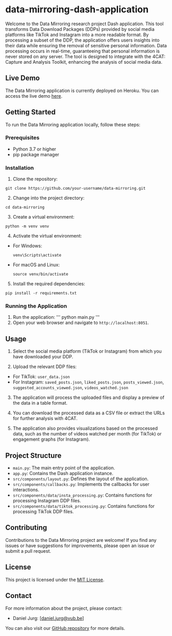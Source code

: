 # data-mirroring-dash-application

Welcome to the Data Mirroring research project Dash application. This tool transforms Data Download Packages (DDPs) provided by social media platforms like TikTok and Instagram into a more readable format. By processing a subset of the DDP, the application offers users insights into their data while ensuring the removal of sensitive personal information. Data processing occurs in real-time, guaranteeing that personal information is never stored on any server. The tool is designed to integrate with the 4CAT: Capture and Analysis Toolkit, enhancing the analysis of social media data.

## Live Demo

The Data Mirroring application is currently deployed on Heroku. You can access the live demo [here](https://data-mirroring-b65b623911e5.herokuapp.com/).

## Getting Started

To run the Data Mirroring application locally, follow these steps:

### Prerequisites

- Python 3.7 or higher
- pip package manager

### Installation

1. Clone the repository:
```
git clone https://github.com/your-username/data-mirroring.git
```

2. Change into the project directory:
```
cd data-mirroring
```

3. Create a virtual environment:
```
python -m venv venv
```

4. Activate the virtual environment:
- For Windows:
  ```
  venv\Scripts\activate
  ```
- For macOS and Linux:
  ```
  source venv/bin/activate
  ```

5. Install the required dependencies:
```
pip install -r requirements.txt
```

### Running the Application

1. Run the application:
'''
python main.py
'''
2. Open your web browser and navigate to `http://localhost:8051`.

## Usage

1. Select the social media platform (TikTok or Instagram) from which you have downloaded your DDP.

2. Upload the relevant DDP files:
- For TikTok: `user_data.json`
- For Instagram: `saved_posts.json`, `liked_posts.json`, `posts_viewed.json`, `suggested_accounts_viewed.json`, `videos_watched.json`

3. The application will process the uploaded files and display a preview of the data in a table format.

4. You can download the processed data as a CSV file or extract the URLs for further analysis with 4CAT.

5. The application also provides visualizations based on the processed data, such as the number of videos watched per month (for TikTok) or engagement graphs (for Instagram).

## Project Structure

- `main.py`: The main entry point of the application.
- `app.py`: Contains the Dash application instance.
- `src/components/layout.py`: Defines the layout of the application.
- `src/components/callbacks.py`: Implements the callbacks for user interactions.
- `src/components/data/insta_processing.py`: Contains functions for processing Instagram DDP files.
- `src/components/data/tiktok_processing.py`: Contains functions for processing TikTok DDP files.

## Contributing

Contributions to the Data Mirroring project are welcome! If you find any issues or have suggestions for improvements, please open an issue or submit a pull request.

## License

This project is licensed under the [MIT License](LICENSE).

## Contact

For more information about the project, please contact:

- Daniel Jurg: [daniel.jurg@vub.be]

You can also visit our [GitHub repository](https://github.com/dj-urg/data-mirroring-overview) for more details.
